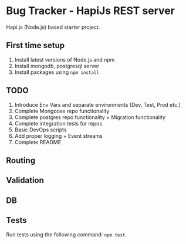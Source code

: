 # Bug Tracker - HapiJs REST server
Hapi.js (Node.js) based starter project.

## First time setup

1. Install latest versions of Node.js and npm
2. Install mongodb, postgresql server
3. Install packages using `npm install`

## TODO
1. Introduce Env Vars and separate environments (Dev, Test, Prod etc.)
2. Complete Mongoose repo functionality
3. Complete postgres repo functionality + Migration functionality
4. Complete integration tests for repos
5. Basic DevOps scripts
6. Add proper logging + Event streams
7. Complete README

## Routing

## Validation

## DB

## Tests
Run tests using the following command: `npm test`.

